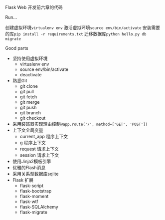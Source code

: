 Flask Web 开发前六章的代码

Run...

创建虚拟环境`virtualenv env`
激活虚拟环境`source env/bin/activate`
安装需要的库`pip install -r requirements.txt`
迁移数据库`python hello.py db migrate`

Good parts
- 坚持使用虚拟环境
    + virtualenv env
    + source env/bin/activate
    + deactivate
- 熟悉Git
    + git clone
    + git pull
    + git fetch
    + git merge
    + git push
    + git branch
    + git checkout
- 采用装饰器实现理由控制`@app.route('/', method=['GET', 'POST'])`
- 上下文全局变量
    + current_app 程序上下文
    + g           程序上下文
    + request     请求上下文
    + session     请求上下文
- 使用Jinja2模板引擎
- 优雅的Flash消息
- 采用关系型数据库sqlite
- Flask 扩展
    + flask-script
    + flask-bootstrap
    + flask-moment
    + flask-wtf
    + flask-SQLAlchemy
    + flask-migrate